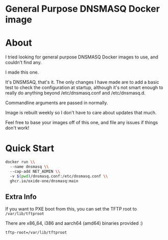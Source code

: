 # General Purpose DNSMASQ Docker image

# About
I tried looking for general purpose DNSMASQ Docker images to use, and couldn't find any. 

I made this one. 

It's DNSMSAQ, that's it. The only changes I have made are to add a basic test to check the configuration at startup, although it's not smart enough to really do anything beyond /etc/dnsmasq.conf and /etc/dnsmasq.d.

Commandline arguments are passed in normally.

Image is rebuilt weekly so I don't have to care about updates that much.

Feel free to base your images off of this one, and file any issues if things don't work!

# Quick Start

```bash
docker run \\ 
  --name dnsmasq \\
  --cap-add NET_ADMIN \\
  -v $(pwd)/dnsmasq.conf:/etc/dnsmasq.conf \\
  ghcr.io/oxide-one/dnsmasq:main
```

## Extra Info

If you want to PXE boot from this, you can set the TFTP root to `/var/lib/tftproot`

There are x86_64, i386 and aarch64 (amd64) binaries provided :)

```
tftp-root=/var/lib/tftproot
```
